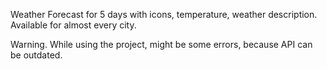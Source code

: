 Weather Forecast for 5 days with icons, temperature, weather description. 
Available for almost every city.

Warning. While using the project, might be some errors, because API can be outdated.
